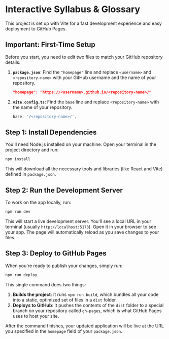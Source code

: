 # Interactive Syllabus & Glossary

This project is set up with Vite for a fast development experience and easy deployment to GitHub Pages.

## Important: First-Time Setup

Before you start, you need to edit two files to match your GitHub repository details:

1.  **`package.json`**:
    Find the `"homepage"` line and replace `<username>` and `<repository-name>` with your GitHub username and the name of your repository.

    ```json
    "homepage": "https://<username>.github.io/<repository-name>/"
    ```

2.  **`vite.config.ts`**:
    Find the `base` line and replace `<repository-name>` with the name of your repository.

    ```ts
    base: '/<repository-name>/',
    ```

## Step 1: Install Dependencies

You'll need Node.js installed on your machine. Open your terminal in the project directory and run:

```bash
npm install
```

This will download all the necessary tools and libraries (like React and Vite) defined in `package.json`.

## Step 2: Run the Development Server

To work on the app locally, run:

```bash
npm run dev
```

This will start a live development server. You'll see a local URL in your terminal (usually `http://localhost:5173`). Open it in your browser to see your app. The page will automatically reload as you save changes to your files.

## Step 3: Deploy to GitHub Pages

When you're ready to publish your changes, simply run:

```bash
npm run deploy
```

This single command does two things:
1.  **Builds the project**: It runs `npm run build`, which bundles all your code into a static, optimized set of files in a `dist` folder.
2.  **Deploys to GitHub**: It pushes the contents of the `dist` folder to a special branch on your repository called `gh-pages`, which is what GitHub Pages uses to host your site.

After the command finishes, your updated application will be live at the URL you specified in the `homepage` field of your `package.json`.

